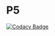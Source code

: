 # P5
[![Codacy Badge](https://api.codacy.com/project/badge/Grade/c2c4bc10c6c3456fa5a5396da0353b89)](https://app.codacy.com/gh/Zopiote/P5?utm_source=github.com&utm_medium=referral&utm_content=Zopiote/P5&utm_campaign=Badge_Grade_Settings)